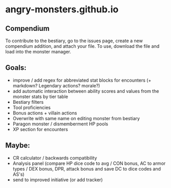# angry-monsters.github.io

## Compendium
To contribute to the bestiary, go to the issues page, create a new compendium addition, and attach your file. To use, download the file and load into the monster manager.

## Goals:
- improve / add regex for abbreviated stat blocks for encounters (+ markdown? Legendary actions? morale?)
- add automatic interaction between ability scores and values from the monster stats by tier table
- Bestiary filters
- Tool proficiencies
- Bonus actions + villain actions
- Overwrite with same name on editing monster from bestiary
- Paragon monster / dismemberment HP pools
- XP section for encounters

## Maybe:
- CR calculator / backwards compatibility
- Analysis panel (compare HP dice code to avg / CON bonus, AC to armor types / DEX bonus, DPR, attack bonus and save DC to dice codes and AS's)
- send to improved initiative (or add tracker)
